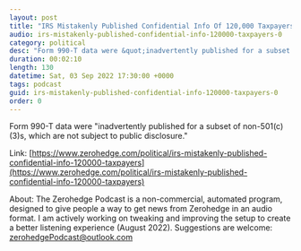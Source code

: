 ```yaml
---
layout: post
title: "IRS Mistakenly Published Confidential Info Of 120,000 Taxpayers"
audio: irs-mistakenly-published-confidential-info-120000-taxpayers-0
category: political
desc: "Form 990-T data were &quot;inadvertently published for a subset of non-501(c)(3)s, which are not subject to public disclosure.&quot;"
duration: 00:02:10
length: 130
datetime: Sat, 03 Sep 2022 17:30:00 +0000
tags: podcast
guid: irs-mistakenly-published-confidential-info-120000-taxpayers-0
order: 0
---
```

Form 990-T data were &quot;inadvertently published for a subset of non-501(c)(3)s, which are not subject to public disclosure.&quot;

Link: [https://www.zerohedge.com/political/irs-mistakenly-published-confidential-info-120000-taxpayers](https://www.zerohedge.com/political/irs-mistakenly-published-confidential-info-120000-taxpayers)

About: The Zerohedge Podcast is a non-commercial, automated program, designed to give people a way to get news from Zerohedge in an audio format.  I am actively working on tweaking and improving the setup to create a better listening experience (August 2022).  Suggestions are welcome: [zerohedgePodcast@outlook.com](mailto:zerohedgePodcast@outlook.com)